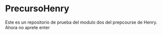 # PrecursoHenry
Este es un repositorio de prueba del modulo dos del prepcourse de Henry. Ahora no aprete enter
